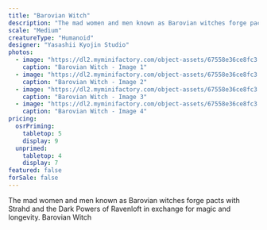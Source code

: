 ```yaml
---
title: "Barovian Witch"
description: "The mad women and men known as Barovian witches forge pacts with Strahd and the Dark Powers of Ravenloft in exchange for magic and longevity. Barovian Witch"
scale: "Medium"
creatureType: "Humanoid"
designer: "Yasashii Kyojin Studio"
photos:
  - image: "https://dl2.myminifactory.com/object-assets/67558e36ce8fc3.30909232/images/720X720-BarovianWitch_01_PS.jpg"
    caption: "Barovian Witch - Image 1"
  - image: "https://dl2.myminifactory.com/object-assets/67558e36ce8fc3.30909232/images/720X720-BarovianWitch_01_SCALE.jpg"
    caption: "Barovian Witch - Image 2"
  - image: "https://dl2.myminifactory.com/object-assets/67558e36ce8fc3.30909232/images/720X720-BarovianWitch_01_C.jpg"
    caption: "Barovian Witch - Image 3"
  - image: "https://dl2.myminifactory.com/object-assets/67558e36ce8fc3.30909232/images/720X720-BarovianWitch_01_B.jpg"
    caption: "Barovian Witch - Image 4"
pricing:
  osrPriming:
    tabletop: 5
    display: 9
  unprimed:
    tabletop: 4
    display: 7
featured: false
forSale: false
---
```


The mad women and men known as Barovian witches forge pacts with Strahd and the Dark Powers of Ravenloft in exchange for magic and longevity. Barovian Witch